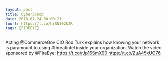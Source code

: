 ```yaml
---
layout: post
title: CyberScoop
date: 2018-07-24 00:00:21
tourl: https://t.co/UiSN102kIR
tags: [FIREEYE]
---
```

Acting @CommerceGov CIO Rod Turk explains how knowing your network is paramount to using #threatintel inside your organization. Watch the video sponsored by @FireEye: https://t.co/rJp16SmX90 https://t.co/ZuA45xUO76